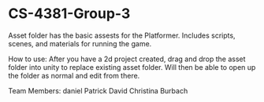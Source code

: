 # CS-4381-Group-3

Asset folder has the basic assests for the Platformer. Includes scripts, scenes, and materials for running the game. 


How to use:
After you have a 2d project created, drag and drop the asset folder into unity to replace existing asset folder. Will then be able to open up the folder as normal and edit from there.



Team Members:
daniel
Patrick
David
Christina Burbach
